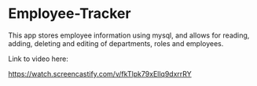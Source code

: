 # Employee-Tracker

This app stores employee information using mysql, and allows for reading, adding, deleting and editing of departments, roles and employees.

Link to video here:

https://watch.screencastify.com/v/fkTlpk79xEllq9dxrrRY
